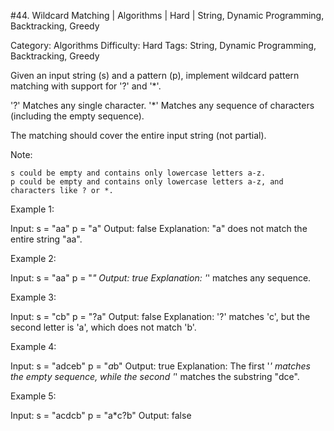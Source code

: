 #44. Wildcard Matching | Algorithms | Hard | String, Dynamic Programming, Backtracking, Greedy

Category: Algorithms
Difficulty: Hard
Tags: String, Dynamic Programming, Backtracking, Greedy

Given an input string (s) and a pattern (p), implement wildcard pattern matching with support for '?' and '*'.


'?' Matches any single character.
'*' Matches any sequence of characters (including the empty sequence).


The matching should cover the entire input string (not partial).

Note:


	s could be empty and contains only lowercase letters a-z.
	p could be empty and contains only lowercase letters a-z, and characters like ? or *.


Example 1:


Input:
s = "aa"
p = "a"
Output: false
Explanation: "a" does not match the entire string "aa".


Example 2:


Input:
s = "aa"
p = "*"
Output: true
Explanation: '*' matches any sequence.


Example 3:


Input:
s = "cb"
p = "?a"
Output: false
Explanation: '?' matches 'c', but the second letter is 'a', which does not match 'b'.


Example 4:


Input:
s = "adceb"
p = "*a*b"
Output: true
Explanation: The first '*' matches the empty sequence, while the second '*' matches the substring "dce".


Example 5:


Input:
s = "acdcb"
p = "a*c?b"
Output: false


